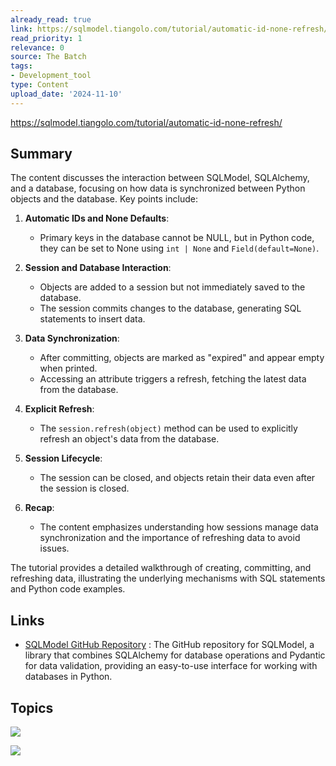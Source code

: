 ```yaml
---
already_read: true
link: https://sqlmodel.tiangolo.com/tutorial/automatic-id-none-refresh/
read_priority: 1
relevance: 0
source: The Batch
tags:
- Development_tool
type: Content
upload_date: '2024-11-10'
---
```


https://sqlmodel.tiangolo.com/tutorial/automatic-id-none-refresh/
## Summary

The content discusses the interaction between SQLModel, SQLAlchemy, and a database, focusing on how data is synchronized between Python objects and the database. Key points include:

1. **Automatic IDs and None Defaults**:
   - Primary keys in the database cannot be NULL, but in Python code, they can be set to None using `int | None` and `Field(default=None)`.

2. **Session and Database Interaction**:
   - Objects are added to a session but not immediately saved to the database.
   - The session commits changes to the database, generating SQL statements to insert data.

3. **Data Synchronization**:
   - After committing, objects are marked as "expired" and appear empty when printed.
   - Accessing an attribute triggers a refresh, fetching the latest data from the database.

4. **Explicit Refresh**:
   - The `session.refresh(object)` method can be used to explicitly refresh an object's data from the database.

5. **Session Lifecycle**:
   - The session can be closed, and objects retain their data even after the session is closed.

6. **Recap**:
   - The content emphasizes understanding how sessions manage data synchronization and the importance of refreshing data to avoid issues.

The tutorial provides a detailed walkthrough of creating, committing, and refreshing data, illustrating the underlying mechanisms with SQL statements and Python code examples.
## Links

- [SQLModel GitHub Repository](https://github.com/fastapi/sqlmodel) : The GitHub repository for SQLModel, a library that combines SQLAlchemy for database operations and Pydantic for data validation, providing an easy-to-use interface for working with databases in Python.

## Topics

![](topics/Library/SQLModel)

![](topics/Library/SQLAlchemy)